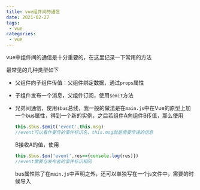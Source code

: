 ```yaml
---
title: vue组件间的通信
date: 2021-02-27
tags:
 - vue
categories: 
 - vue
---
```


vue中组件间的通信是十分重要的，在这里记录一下常用的方法

最常见的几种类型如下

- 父组件向子组件传值：父组件绑定数据，通过`props`属性

- 子组件发布一个消息，父组件订阅，使用`$emit`方法

- 兄弟间通信，使用`$bus`总线，我一般的做法是在`main.js`中在Vue的原型上加一个bus属性，得到一个新的实例，之后若组件A向组件B传值，那么使用

  ```js
  this.$bus.$emit('event',this.msg)
  //event可以看作要传的事件标识名，this.msg就是需要传递的信息
  ```

  B接收A的值，使用

  ```js
  this.$bus.$on('event',res=>{console.log(res)})
  //event需要与发布者的事件标识相同
  ```

  bus属性除了在`main.js`中声明之外，还可以单独写在一个js文件中，需要的时候导入
